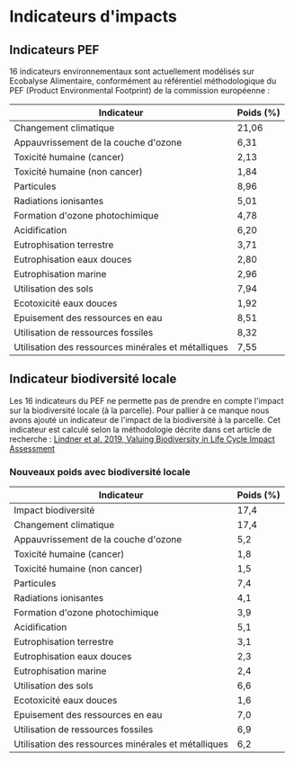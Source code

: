 # Indicateurs d'impacts

## Indicateurs PEF

16 indicateurs environnementaux sont actuellement modélisés sur Ecobalyse Alimentaire, conformément au référentiel méthodologique du PEF (Product Environmental Footprint) de la commission européenne :

| Indicateur                                          | Poids (%) |
| --------------------------------------------------- | --------- |
| Changement climatique                               | 21,06     |
| Appauvrissement de la couche d'ozone                | 6,31      |
| Toxicité humaine (cancer)                           | 2,13      |
| Toxicité humaine (non cancer)                       | 1,84      |
| Particules                                          | 8,96      |
| Radiations ionisantes                               | 5,01      |
| Formation d'ozone photochimique                     | 4,78      |
| Acidification                                       | 6,20      |
| Eutrophisation terrestre                            | 3,71      |
| Eutrophisation eaux douces                          | 2,80      |
| Eutrophisation marine                               | 2,96      |
| Utilisation des sols                                | 7,94      |
| Ecotoxicité eaux douces                             | 1,92      |
| Epuisement des ressources en eau                    | 8,51      |
| Utilisation de ressources fossiles                  | 8,32      |
| Utilisation des ressources minérales et métalliques | 7,55      |

## Indicateur biodiversité locale

Les 16 indicateurs du PEF ne permette pas de prendre en compte l'impact sur la biodiversité locale (à la parcelle). Pour pallier à ce manque nous avons ajouté un indicateur de l'impact de la biodiversité à la parcelle. Cet indicateur est calculé selon la méthodologie décrite dans cet article de recherche : [Lindner et al. 2019, Valuing Biodiversity in Life Cycle Impact Assessment](https://www.researchgate.net/publication/336523544\_Valuing\_Biodiversity\_in\_Life\_Cycle\_Impact\_Assessment)



### Nouveaux poids avec biodiversité locale

| Indicateur                                          | Poids (%) |
| --------------------------------------------------- | --------- |
| Impact biodiversité                                 | 17,4      |
| Changement climatique                               | 17,4      |
| Appauvrissement de la couche d'ozone                | 5,2       |
| Toxicité humaine (cancer)                           | 1,8       |
| Toxicité humaine (non cancer)                       | 1,5       |
| Particules                                          | 7,4       |
| Radiations ionisantes                               | 4,1       |
| Formation d'ozone photochimique                     | 3,9       |
| Acidification                                       | 5,1       |
| Eutrophisation terrestre                            | 3,1       |
| Eutrophisation eaux douces                          | 2,3       |
| Eutrophisation marine                               | 2,4       |
| Utilisation des sols                                | 6,6       |
| Ecotoxicité eaux douces                             | 1,6       |
| Epuisement des ressources en eau                    | 7,0       |
| Utilisation de ressources fossiles                  | 6,9       |
| Utilisation des ressources minérales et métalliques | 6,2       |

